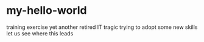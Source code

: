 # my-hello-world
training exercise
yet another retired IT tragic trying to adopt some new skills
let us see where this leads
